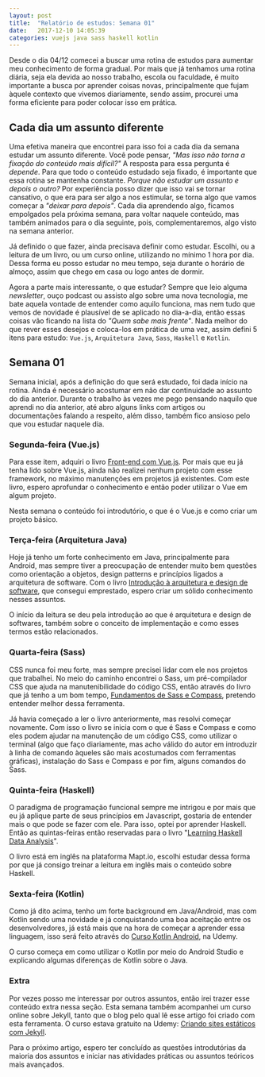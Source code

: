 ```yaml
---
layout: post
title:  "Relatório de estudos: Semana 01"
date:   2017-12-10 14:05:39
categories: vuejs java sass haskell kotlin
---
```

Desde o dia 04/12 comecei a buscar uma rotina de estudos para aumentar meu conhecimento de forma gradual. Por mais que já tenhamos uma rotina diária, seja ela devida ao nosso trabalho, escola ou faculdade, é muito importante a busca por aprender coisas novas, principalmente que fujam àquele contexto que vivemos diariamente, sendo assim, procurei uma forma eficiente para poder colocar isso em prática.

## Cada dia um assunto diferente

Uma efetiva maneira que encontrei para isso foi a cada dia da semana estudar um assunto diferente. Você pode pensar, *"Mas isso não torna a fixação do conteúdo mais difícil?"* A resposta para essa pergunta é *depende*. Para que todo o conteúdo estudado seja fixado, é importante que essa rotina se mantenha constante. *Porque não estudar um assunto e depois o outro?* Por experiência posso dizer que isso vai se tornar cansativo, o que era para ser algo a nos estimular, se torna algo que vamos começar a *"deixar para depois"*. Cada dia aprendendo algo, ficamos empolgados pela próxima semana, para voltar naquele conteúdo, mas também animados para o dia seguinte, pois, complementaremos, algo visto na semana anterior.

Já definido o que fazer, ainda precisava definir como estudar. Escolhi, ou a leitura de um livro, ou um curso online, utilizando no mínimo 1 hora por dia. Dessa forma eu posso estudar no meu tempo, seja durante o horário de almoço, assim que chego em casa ou logo antes de dormir.

Agora a parte mais interessante, o que estudar? Sempre que leio alguma *newsletter*, ouço podcast ou assisto algo sobre uma nova tecnologia, me bate aquela vontade de entender como aquilo funciona, mas nem tudo que vemos de novidade é plausível de se aplicado no dia-a-dia, então essas coisas vão ficando na lista do *"Quem sabe mais frente"*. Nada melhor do que rever esses desejos e coloca-los em prática de uma vez, assim defini 5 itens para estudo: `Vue.js`, `Arquitetura Java`, `Sass`, `Haskell` e `Kotlin`.

## Semana 01

Semana inicial, após a definição do que será estudado, foi dada início na rotina. Ainda é necessário acostumar em não dar continuidade ao assunto do dia anterior. Durante o trabalho às vezes me pego pensando naquilo que aprendi no dia anterior, até abro alguns links com artigos ou documentações falando a respeito, além disso, também fico ansioso pelo que vou estudar naquele dia.

### Segunda-feira (Vue.js)

Para esse item, adquiri o livro [Front-end com Vue.js](https://www.casadocodigo.com.br/products/livro-frontend-vue). Por mais que eu já tenha lido sobre Vue.js, ainda não realizei nenhum projeto com esse framework, no máximo manutenções em projetos já existentes. Com este livro, espero aprofundar o conhecimento e então poder utilizar o Vue em algum projeto.

Nesta semana o conteúdo foi introdutório, o que é o Vue.js e como criar um projeto básico.

### Terça-feira (Arquitetura Java)

Hoje já tenho um forte conhecimento em Java, principalmente para Android, mas sempre tiver a preocupação de entender muito bem questões como orientação a objetos, design patterns e princípios ligados a arquitetura de software. Com o livro [Introdução à arquitetura e design de software](https://www.submarino.com.br/produto/110868329/livro-introducao-a-arquitetura-e-design-de-software), que consegui emprestado, espero criar um sólido conhecimento nesses assuntos.

O início da leitura se deu pela introdução ao que é arquitetura e design de softwares, também sobre o conceito de implementação e como esses termos estão relacionados.

### Quarta-feira (Sass)

CSS nunca foi meu forte, mas sempre precisei lidar com ele nos projetos que trabalhei. No meio do caminho encontrei o Sass, um pré-compilador CSS que ajuda na manutenibilidade do código CSS, então através do livro que já tenho a um bom tempo, [Fundamentos de Sass e Compass](http://www.novatec.com.br/livros/fundamentos-sass-compass/), pretendo entender melhor dessa ferramenta.

Já havia começado a ler o livro anteriormente, mas resolvi começar novamente. Com isso o livro se inicia com o que é Sass e Compass e como eles podem ajudar na manutenção de um código CSS, como utilizar o terminal (algo que faço diariamente, mas acho válido do autor em introduzir à linha de comando àqueles são mais acostumados com ferramentas gráficas), instalação do Sass e Compass e por fim, alguns comandos do Sass.

### Quinta-feira (Haskell)

O paradigma de programação funcional sempre me intrigou e por mais que eu já aplique parte de seus princípios em Javascript, gostaria de entender mais o que pode se fazer com ele. Para isso, optei por aprender Haskell. Então as quintas-feiras então reservadas para o livro "[Learning Haskell Data Analysis](https://www.packtpub.com/mapt/book/big_data_and_business_intelligence/9781784394707)".

O livro está em inglês na plataforma Mapt.io, escolhi estudar dessa forma por que já consigo treinar a leitura em inglês mais o conteúdo sobre Haskell.


### Sexta-feira (Kotlin)

Como já dito acima, tenho um forte background em Java/Android, mas com Kotlin sendo uma novidade e já conquistando uma boa aceitação entre os desenvolvedores, já está mais que na hora de começar a aprender essa linguagem, isso será feito através do [Curso Kotlin Android]( https://www.udemy.com/curso-kotlin-android/learn/v4/overview), na Udemy.

O curso começa em como utilizar o Kotlin por meio do Android Studio e explicando algumas diferenças de Kotlin sobre o Java.

### Extra

Por vezes posso me interessar por outros assuntos, então irei trazer esse conteúdo extra nessa seção. Esta semana também acompanhei um curso online sobre Jekyll, tanto que o blog pelo qual lê esse artigo foi criado com esta ferramenta. O curso estava gratuito na Udemy: [Criando sites estáticos com Jekyll](https://www.udemy.com/criando-sites-estaticos-com-jekyll/learn/v4/overview).


Para o próximo artigo, espero ter concluído as questões introdutórias da maioria dos assuntos e iniciar nas atividades práticas ou assuntos teóricos mais avançados. 
